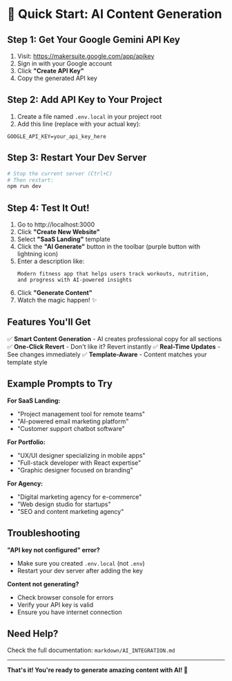 # 🚀 Quick Start: AI Content Generation

## Step 1: Get Your Google Gemini API Key

1. Visit: https://makersuite.google.com/app/apikey
2. Sign in with your Google account
3. Click **"Create API Key"**
4. Copy the generated API key

## Step 2: Add API Key to Your Project

1. Create a file named `.env.local` in your project root
2. Add this line (replace with your actual key):

```env
GOOGLE_API_KEY=your_api_key_here
```

## Step 3: Restart Your Dev Server

```bash
# Stop the current server (Ctrl+C)
# Then restart:
npm run dev
```

## Step 4: Test It Out!

1. Go to http://localhost:3000
2. Click **"Create New Website"**
3. Select **"SaaS Landing"** template
4. Click the **"AI Generate"** button in the toolbar (purple button with lightning icon)
5. Enter a description like:
   ```
   Modern fitness app that helps users track workouts, nutrition, 
   and progress with AI-powered insights
   ```
6. Click **"Generate Content"**
7. Watch the magic happen! ✨

## Features You'll Get

✅ **Smart Content Generation** - AI creates professional copy for all sections
✅ **One-Click Revert** - Don't like it? Revert instantly
✅ **Real-Time Updates** - See changes immediately
✅ **Template-Aware** - Content matches your template style

## Example Prompts to Try

**For SaaS Landing:**
- "Project management tool for remote teams"
- "AI-powered email marketing platform"
- "Customer support chatbot software"

**For Portfolio:**
- "UX/UI designer specializing in mobile apps"
- "Full-stack developer with React expertise"
- "Graphic designer focused on branding"

**For Agency:**
- "Digital marketing agency for e-commerce"
- "Web design studio for startups"
- "SEO and content marketing agency"

## Troubleshooting

**"API key not configured" error?**
- Make sure you created `.env.local` (not `.env`)
- Restart your dev server after adding the key

**Content not generating?**
- Check browser console for errors
- Verify your API key is valid
- Ensure you have internet connection

## Need Help?

Check the full documentation: `markdown/AI_INTEGRATION.md`

---

**That's it! You're ready to generate amazing content with AI! 🎉**
